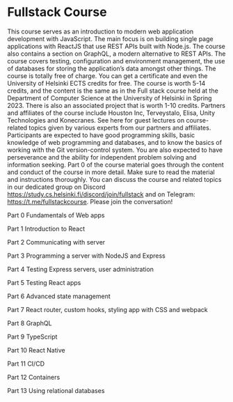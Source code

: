 # Fullstack Course
This course serves as an introduction to modern web application development with JavaScript. The main focus is on building single page applications with ReactJS that use REST APIs built with Node.js. The course also contains a section on GraphQL, a modern alternative to REST APIs. The course covers testing, configuration and environment management, the use of databases for storing the application’s data amongst other things. The course is totally free of charge. You can get a certificate and even the University of Helsinki ECTS credits for free. The course is worth 5-14 credits, and the content is the same as in the Full stack course held at the Department of Computer Science at the University of Helsinki in Spring 2023. There is also an associated project that is worth 1-10 credits. Partners and affiliates of the course include Houston Inc, Terveystalo, Elisa, Unity Technologies and Konecranes. See here for guest lectures on course-related topics given by various experts from our partners and affiliates. Participants are expected to have good programming skills, basic knowledge of web programming and databases, and to know the basics of working with the Git version-control system. You are also expected to have perseverance and the ability for independent problem solving and information seeking. Part 0 of the course material goes through the content and conduct of the course in more detail. Make sure to read the material and instructions thoroughly. You can discuss the course and related topics in our dedicated group on Discord https://study.cs.helsinki.fi/discord/join/fullstack and on Telegram: https://t.me/fullstackcourse. Please join the conversation!

Part 0 Fundamentals of Web apps

Part 1 Introduction to React

Part 2 Communicating with server

Part 3 Programming a server with NodeJS and Express

Part 4 Testing Express servers, user administration

Part 5 Testing React apps

Part 6 Advanced state management

Part 7 React router, custom hooks, styling app with CSS and webpack

Part 8 GraphQL

Part 9 TypeScript

Part 10 React Native

Part 11 CI/CD

Part 12 Containers

Part 13 Using relational databases
